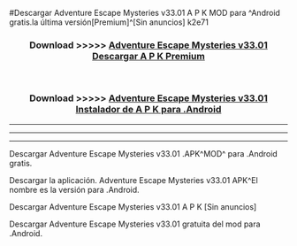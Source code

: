 #Descargar Adventure Escape Mysteries v33.01 A P K MOD para ^Android gratis.la última versión[Premium]^[Sin anuncios] k2e71



<div align="center">
<h3>Download >>>>> <a href="https://es-web.web.app/?es= Adventure Escape Mysteries v33.01">Adventure Escape Mysteries v33.01 Descargar A P K Premium</a></h3><br>

<h3>Download >>>>> <a href="https://es-web.web.app/?es= Adventure Escape Mysteries v33.01">Adventure Escape Mysteries v33.01 Instalador de A P K para .Android</a></h3>
</div>


----------------------------------------------------------

----------------------------------------------------------

----------------------------------------------------------

Descargar Adventure Escape Mysteries v33.01 .APK^MOD^ para .Android gratis.

Descargar la aplicación. Adventure Escape Mysteries v33.01 APK^El nombre es la versión para .Android.

Descargar Adventure Escape Mysteries v33.01 A P K [Sin anuncios]

Descargar Adventure Escape Mysteries v33.01 gratuita del mod para .Android.